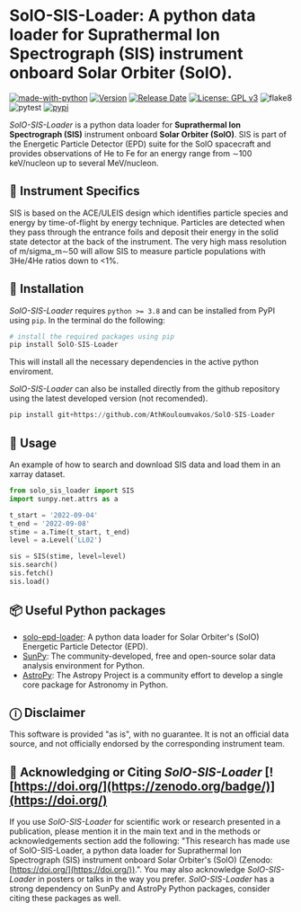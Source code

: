# SolO-SIS-Loader: A python data loader for Suprathermal Ion Spectrograph (SIS) instrument onboard Solar Orbiter (SolO).

[![made-with-python](https://img.shields.io/badge/Made%20with-Python-1f425f.svg)](https://www.python.org/)
[![Version](https://img.shields.io/github/v/release/AthKouloumvakos/solo-sis-loader)](https://github.com/AthKouloumvakos/solo-sis-loader/releases)
[![Release Date](https://img.shields.io/github/release-date/AthKouloumvakos/solo-sis-loader)](https://github.com/AthKouloumvakos/solo-sis-loader/releases)
[![License: GPL v3](https://img.shields.io/badge/License-GPL%20v3-blue.svg)](https://www.gnu.org/licenses/gpl-3.0)
![flake8](https://github.com/AthKouloumvakos/solo-sis-loader/actions/workflows/flake8.yml/badge.svg)
![pytest](https://github.com/AthKouloumvakos/solo-sis-loader/actions/workflows/pytest.yml/badge.svg)
[![pypi](https://img.shields.io/pypi/v/solo-sis-loader?style=flat&logo=pypi)](https://pypi.org/project/solo-sis-loader/)

_SolO-SIS-Loader_ is a python data loader for **Suprathermal Ion Spectrograph (SIS)** instrument onboard **Solar Orbiter (SolO)**. SIS is part of the Energetic Particle Detector (EPD) suite for the SolO spacecraft and provides observations of He to Fe for an energy range from ∼100 keV/nucleon up to several MeV/nucleon.

## 🚀 Instrument Specifics

SIS is based on the ACE/ULEIS design which identifies particle species and energy by time-of-flight by energy technique. Particles are detected when they pass through the entrance foils and deposit their energy in the solid state detector at the back of the instrument. The very high mass resolution of m/sigma_m∼50 will allow SIS to measure particle populations with 3He/4He ratios down to <1%.

## 💾 Installation

_SolO-SIS-Loader_ requires ```python >= 3.8``` and can be installed from PyPI using ```pip```. In the terminal do the following:

```python
# install the required packages using pip
pip install SolO-SIS-Loader
```

This will install all the necessary dependencies in the active python enviroment.

_SolO-SIS-Loader_ can also be installed directly from the github repository using the latest developed version (not recomended).

```python
pip install git+https://github.com/AthKouloumvakos/SolO-SIS-Loader
```

## 📙 Usage

An example of how to search and download SIS data and load them in an xarray dataset.

```python
from solo_sis_loader import SIS
import sunpy.net.attrs as a

t_start = '2022-09-04'
t_end = '2022-09-08'
stime = a.Time(t_start, t_end)
level = a.Level('LL02')

sis = SIS(stime, level=level)
sis.search()
sis.fetch()
sis.load()
```

## 📦 Useful Python packages

- [solo-epd-loader](https://github.com/jgieseler/solo-epd-loader): A python data loader for Solar Orbiter's (SolO) Energetic Particle Detector (EPD).
- [SunPy](https://sunpy.org/): The community-developed, free and open-source solar data analysis environment for Python.
- [AstroPy](https://www.astropy.org/): The Astropy Project is a community effort to develop a single core package for Astronomy in Python.

## ⓘ Disclaimer

This software is provided "as is", with no guarantee. It is not an official data source, and not officially endorsed by the corresponding instrument team.

## 📜 Acknowledging or Citing _SolO-SIS-Loader_ [![https://doi.org/](https://zenodo.org/badge/)](https://doi.org/)

If you use _SolO-SIS-Loader_ for scientific work or research presented in a publication, please mention it in the main text and in the methods or acknowledgements section add the following: "This research has made use of SolO-SIS-Loader, a python data loader for Suprathermal Ion Spectrograph (SIS) instrument onboard Solar Orbiter's (SolO) (Zenodo: [https://doi.org/](https://doi.org/)).". You may also acknowledge _SolO-SIS-Loader_ in posters or talks in the way you prefer. _SolO-SIS-Loader_ has a strong dependency on SunPy and AstroPy Python packages, consider citing these packages as well.
